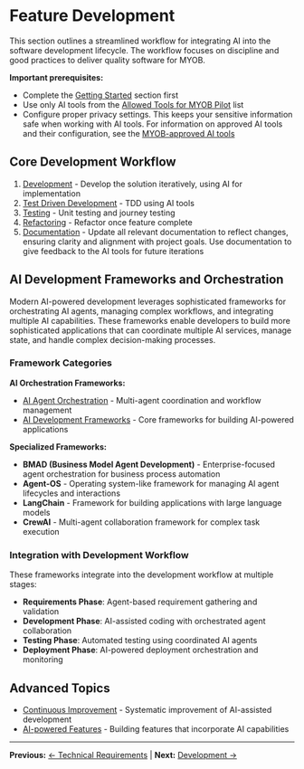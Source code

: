 # Feature Development

This section outlines a streamlined workflow for integrating AI into the software development lifecycle. The workflow focuses on discipline and good practices to deliver quality software for MYOB.

**Important prerequisites:** 

- Complete the [Getting Started](../getting-started) section first
- Use only AI tools from the [Allowed Tools for MYOB Pilot](../appendix/MYOB-approved-tools.md) list
- Configure proper privacy settings. This keeps your sensitive information safe when working with AI tools. For information on approved AI tools and their configuration, see the [MYOB-approved AI tools](../appendix/MYOB-approved-tools.md)

## Core Development Workflow
1. [Development](development.md) - Develop the solution iteratively, using AI for implementation
2. [Test Driven Development](test-driven-development.md) - TDD using AI tools
3. [Testing](testing.md) - Unit testing and journey testing
4. [Refactoring](refactoring.md) - Refactor once feature complete
5. [Documentation](documentation.md) - Update all relevant documentation to reflect changes, ensuring clarity and alignment with project goals. Use documentation to give feedback to the AI tools for future iterations

## AI Development Frameworks and Orchestration

Modern AI-powered development leverages sophisticated frameworks for orchestrating AI agents, managing complex workflows, and integrating multiple AI capabilities. These frameworks enable developers to build more sophisticated applications that can coordinate multiple AI services, manage state, and handle complex decision-making processes.

### Framework Categories

**AI Orchestration Frameworks:**
- [AI Agent Orchestration](ai-agent-orchestration.md) - Multi-agent coordination and workflow management
- [AI Development Frameworks](ai-development-frameworks.md) - Core frameworks for building AI-powered applications

**Specialized Frameworks:**
- **BMAD (Business Model Agent Development)** - Enterprise-focused agent orchestration for business process automation
- **Agent-OS** - Operating system-like framework for managing AI agent lifecycles and interactions
- **LangChain** - Framework for building applications with large language models
- **CrewAI** - Multi-agent collaboration framework for complex task execution

### Integration with Development Workflow

These frameworks integrate into the development workflow at multiple stages:
- **Requirements Phase**: Agent-based requirement gathering and validation
- **Development Phase**: AI-assisted coding with orchestrated agent collaboration
- **Testing Phase**: Automated testing using coordinated AI agents
- **Deployment Phase**: AI-powered deployment orchestration and monitoring

## Advanced Topics

- [Continuous Improvement](continuous-improvement.md) - Systematic improvement of AI-assisted development
- [AI-powered Features](ai-powered-features.md) - Building features that incorporate AI capabilities

---

**Previous:** [← Technical Requirements](../generating-requirements/technical-requirements.md) | **Next:** [Development →](development.md)
